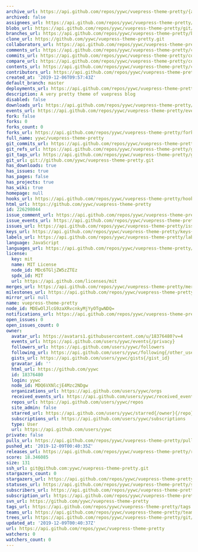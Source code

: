 ```yaml
---
archive_url: https://api.github.com/repos/yywc/vuepress-theme-pretty/{archive_format}{/ref}
archived: false
assignees_url: https://api.github.com/repos/yywc/vuepress-theme-pretty/assignees{/user}
blobs_url: https://api.github.com/repos/yywc/vuepress-theme-pretty/git/blobs{/sha}
branches_url: https://api.github.com/repos/yywc/vuepress-theme-pretty/branches{/branch}
clone_url: https://github.com/yywc/vuepress-theme-pretty.git
collaborators_url: https://api.github.com/repos/yywc/vuepress-theme-pretty/collaborators{/collaborator}
comments_url: https://api.github.com/repos/yywc/vuepress-theme-pretty/comments{/number}
commits_url: https://api.github.com/repos/yywc/vuepress-theme-pretty/commits{/sha}
compare_url: https://api.github.com/repos/yywc/vuepress-theme-pretty/compare/{base}...{head}
contents_url: https://api.github.com/repos/yywc/vuepress-theme-pretty/contents/{+path}
contributors_url: https://api.github.com/repos/yywc/vuepress-theme-pretty/contributors
created_at: '2019-12-06T09:57:43Z'
default_branch: master
deployments_url: https://api.github.com/repos/yywc/vuepress-theme-pretty/deployments
description: A very pretty theme of vuepress blog
disabled: false
downloads_url: https://api.github.com/repos/yywc/vuepress-theme-pretty/downloads
events_url: https://api.github.com/repos/yywc/vuepress-theme-pretty/events
fork: false
forks: 0
forks_count: 0
forks_url: https://api.github.com/repos/yywc/vuepress-theme-pretty/forks
full_name: yywc/vuepress-theme-pretty
git_commits_url: https://api.github.com/repos/yywc/vuepress-theme-pretty/git/commits{/sha}
git_refs_url: https://api.github.com/repos/yywc/vuepress-theme-pretty/git/refs{/sha}
git_tags_url: https://api.github.com/repos/yywc/vuepress-theme-pretty/git/tags{/sha}
git_url: git://github.com/yywc/vuepress-theme-pretty.git
has_downloads: true
has_issues: true
has_pages: false
has_projects: true
has_wiki: true
homepage: null
hooks_url: https://api.github.com/repos/yywc/vuepress-theme-pretty/hooks
html_url: https://github.com/yywc/vuepress-theme-pretty
id: 226298044
issue_comment_url: https://api.github.com/repos/yywc/vuepress-theme-pretty/issues/comments{/number}
issue_events_url: https://api.github.com/repos/yywc/vuepress-theme-pretty/issues/events{/number}
issues_url: https://api.github.com/repos/yywc/vuepress-theme-pretty/issues{/number}
keys_url: https://api.github.com/repos/yywc/vuepress-theme-pretty/keys{/key_id}
labels_url: https://api.github.com/repos/yywc/vuepress-theme-pretty/labels{/name}
language: JavaScript
languages_url: https://api.github.com/repos/yywc/vuepress-theme-pretty/languages
license:
  key: mit
  name: MIT License
  node_id: MDc6TGljZW5zZTEz
  spdx_id: MIT
  url: https://api.github.com/licenses/mit
merges_url: https://api.github.com/repos/yywc/vuepress-theme-pretty/merges
milestones_url: https://api.github.com/repos/yywc/vuepress-theme-pretty/milestones{/number}
mirror_url: null
name: vuepress-theme-pretty
node_id: MDEwOlJlcG9zaXRvcnkyMjYyOTgwNDQ=
notifications_url: https://api.github.com/repos/yywc/vuepress-theme-pretty/notifications{?since,all,participating}
open_issues: 0
open_issues_count: 0
owner:
  avatar_url: https://avatars1.githubusercontent.com/u/18376480?v=4
  events_url: https://api.github.com/users/yywc/events{/privacy}
  followers_url: https://api.github.com/users/yywc/followers
  following_url: https://api.github.com/users/yywc/following{/other_user}
  gists_url: https://api.github.com/users/yywc/gists{/gist_id}
  gravatar_id: ''
  html_url: https://github.com/yywc
  id: 18376480
  login: yywc
  node_id: MDQ6VXNlcjE4Mzc2NDgw
  organizations_url: https://api.github.com/users/yywc/orgs
  received_events_url: https://api.github.com/users/yywc/received_events
  repos_url: https://api.github.com/users/yywc/repos
  site_admin: false
  starred_url: https://api.github.com/users/yywc/starred{/owner}{/repo}
  subscriptions_url: https://api.github.com/users/yywc/subscriptions
  type: User
  url: https://api.github.com/users/yywc
private: false
pulls_url: https://api.github.com/repos/yywc/vuepress-theme-pretty/pulls{/number}
pushed_at: '2019-12-09T00:40:35Z'
releases_url: https://api.github.com/repos/yywc/vuepress-theme-pretty/releases{/id}
score: 18.346085
size: 131
ssh_url: git@github.com:yywc/vuepress-theme-pretty.git
stargazers_count: 0
stargazers_url: https://api.github.com/repos/yywc/vuepress-theme-pretty/stargazers
statuses_url: https://api.github.com/repos/yywc/vuepress-theme-pretty/statuses/{sha}
subscribers_url: https://api.github.com/repos/yywc/vuepress-theme-pretty/subscribers
subscription_url: https://api.github.com/repos/yywc/vuepress-theme-pretty/subscription
svn_url: https://github.com/yywc/vuepress-theme-pretty
tags_url: https://api.github.com/repos/yywc/vuepress-theme-pretty/tags
teams_url: https://api.github.com/repos/yywc/vuepress-theme-pretty/teams
trees_url: https://api.github.com/repos/yywc/vuepress-theme-pretty/git/trees{/sha}
updated_at: '2019-12-09T00:40:37Z'
url: https://api.github.com/repos/yywc/vuepress-theme-pretty
watchers: 0
watchers_count: 0
---
```


